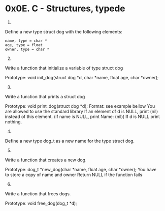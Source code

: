 0x0E. C - Structures, typede
========================================

1.
Define a new type struct dog with the following elements:

	name, type = char *
	age, type = float
	owner, type = char *

2.
Write a function that initialize a variable of type struct dog

Prototype: void init_dog(struct dog *d, char *name, float age, char *owner);

3.
Write a function that prints a struct dog

Prototype: void print_dog(struct dog *d);
Format: see example bellow
You are allowed to use the standard library
If an element of d is NULL, print (nil) instead of this element. (if name is NULL, print Name: (nil))
	If d is NULL print nothing.

4.
 Define a new type dog_t as a new name for the type struct dog.

5.
Write a function that creates a new dog.

Prototype: dog_t *new_dog(char *name, float age, char *owner);
You have to store a copy of name and owner
Return NULL if the function fails

6.
Write a function that frees dogs.

Prototype: void free_dog(dog_t *d);

